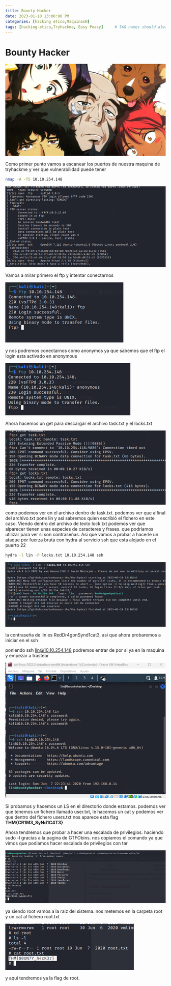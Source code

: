 ```yaml
---
title: Bounty Hacker
date: 2023-01-10 13:00:00 PM
categories: [hacking etico,MaquinasH]
tags: [hacking-etico,Tryhackme, Easy Peasy]     # TAG names should always be lowercase
---
```

# Bounty Hacker

![Untitled](/assets/img/Bounty%20Hacker%20ec0e9f0da386470299cce31fa66d9018/Untitled.png)

Como primer punto vamos a escanear los puertos de nuestra maquina de tryhackme y ver que vulnerabilidad puede tener

```bash
nmap -A -T5 10.10.254.148
```

![Untitled](/assets/img/Bounty%20Hacker%20ec0e9f0da386470299cce31fa66d9018/Untitled%201.png)

Vamos a mirar primero el ftp y intentar conectarnos

![Untitled](/assets/img/Bounty%20Hacker%20ec0e9f0da386470299cce31fa66d9018/Untitled%202.png)

y nos podremos conectarnos como anonymos ya que sabemos que el ftp el login esta activado en anonymous

![Untitled](/assets/img/Bounty%20Hacker%20ec0e9f0da386470299cce31fa66d9018/Untitled%203.png)

Ahora hacemos un get para descargar el archivo task.txt y el locks.txt

![Untitled](/assets/img/Bounty%20Hacker%20ec0e9f0da386470299cce31fa66d9018/Untitled%204.png)

como podemos ver en el archivo dentro de task.txt. podemos ver que alfinal del archivo.txt pone lin y asi sabremos quien escribió el fichero en este caso. Viendo dentro del archivo de texto lock.txt podemos ver que alparecer tienen unas especies de caracteres y frases. que podríamos utilizar para ver si son contraseñas. Asi que vamos a probar a hacerle un ataque por fuerza bruta con hydra al servicio ssh que esta alojado en el puerto 22

```bash
hydra -l lin -P locks.txt 10.10.254.148 ssh
```

![Untitled](/assets/img/Bounty%20Hacker%20ec0e9f0da386470299cce31fa66d9018/Untitled%205.png)

la contraseña de lin es RedDr4gonSynd1cat3, asi que ahora probaremos a iniciar en el ssh

poniendo ssh lin@10.10.254.148 podremos entrar de por si ya en la maquina y empezar a trastear

![Untitled](/assets/img/Bounty%20Hacker%20ec0e9f0da386470299cce31fa66d9018/Untitled%206.png)

Si probamos y hacemos un LS en el directorio donde estamos. podemos ver que tenemos un fichero llamado user.txt, le hacemos un cat y podemos ver que dentro del fichero users.txt nos aparece esta flag **THM{CR1M3_SyNd1C4T3}**

Ahora  tendremos que probar a hacer una escalada de privilegios. haciendo sudo -l gracias a la pagina de  GTFObins. nos copiamos el comando ya que vimos que podiamos hacer escalada de privilegios con tar

![Untitled](/assets/img/Bounty%20Hacker%20ec0e9f0da386470299cce31fa66d9018/Untitled%207.png)

ya siendo root vamos a la raiz del sistema. nos metemos en la carpeta root y un cat al fichero root.txt

![Untitled](/assets/img/Bounty%20Hacker%20ec0e9f0da386470299cce31fa66d9018/Untitled%208.png)

y aqui tendremos ya la flag de root.